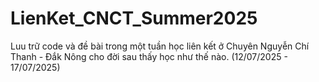 # LienKet_CNCT_Summer2025
Luu trữ code và đề bài trong một tuần học liên kết ở Chuyên Nguyễn Chí Thanh - Đắk Nông cho đời sau thấy học như thế nào.
(12/07/2025 - 17/07/2025)
